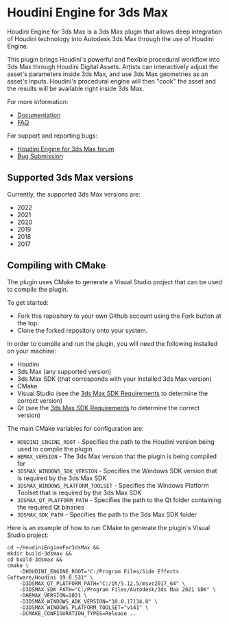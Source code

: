 # Houdini Engine for 3ds Max
Houdini Engine for 3ds Max is a 3ds Max plugin that allows deep integration of
Houdini technology into Autodesk 3ds Max through the use of Houdini Engine.

This plugin brings Houdini's powerful and flexible procedural workflow into 3ds
Max through Houdini Digital Assets. Artists can interactively adjust the asset's
parameters inside 3ds Max, and use 3ds Max geometries as an asset's inputs.
Houdini's procedural engine will then "cook" the asset and the results will be
available right inside 3ds Max.

For more information:
* [Documentation](https://www.sidefx.com/docs/3dsmax/)
* [FAQ](https://www.sidefx.com/faq/houdini-engine-faq/)

For support and reporting bugs:

* [Houdini Engine for 3ds Max forum](https://www.sidefx.com/forum/74/)
* [Bug Submission](https://www.sidefx.com/bugs/submit/)

## Supported 3ds Max versions
Currently, the supported 3ds Max versions are:

* 2022
* 2021
* 2020
* 2019
* 2018
* 2017

## Compiling with CMake

The plugin uses CMake to generate a Visual Studio project that can be used to compile the plugin.

To get started:

* Fork this repository to your own Github account using the Fork button at the top.
* Clone the forked repository onto your system.

In order to compile and run the plugin, you will need the following installed on your machine:

* Houdini
* 3ds Max (any supported version)
* 3ds Max SDK (that corresponds with your installed 3ds Max version)
* CMake
* Visual Studio (see the [3ds Max SDK Requirements](https://help.autodesk.com/view/MAXDEV/2022/ENU/?guid=Max_Developer_Help_about_the_3ds_max_sdk_sdk_requirements_html) to determine the correct version)
* Qt (see the [3ds Max SDK Requirements](https://help.autodesk.com/view/MAXDEV/2022/ENU/?guid=Max_Developer_Help_about_the_3ds_max_sdk_sdk_requirements_html) to determine the correct version)

The main CMake variables for configuration are:
* `HOUDINI_ENGINE_ROOT` - Specifies the path to the Houdini version being used to compile the plugin
* `HEMAX_VERSION` - The 3ds Max version that the plugin is being compiled for
* `3DSMAX_WINDOWS_SDK_VERSION` - Specifies the Windows SDK version that is required by the 3ds Max SDK
* `3DSMAX_WINDOWS_PLATFORM_TOOLSET` - Specifies the Windows Platform Toolset that is required by the 3ds Max SDK
* `3DSMAX_QT_PLATFORM_PATH` - Specifies the path to the Qt folder containing the required Qt binaries
* `3DSMAX_SDK_PATH` - Specifies the path to the 3ds Max SDK folder

Here is an example of how to run CMake to generate the plugin's Visual Studio project:

```
cd ~/HoudiniEngineFor3dsMax &&
mkdir build-3dsmax &&
cd build-3dsmax &&
cmake \
    -DHOUDINI_ENGINE_ROOT="C:/Program Files/Side Effects Software/Houdini 19.0.531" \
    -D3DSMAX_QT_PLATFORM_PATH="C:/Qt/5.12.5/msvc2017_64" \
    -D3DSMAX_SDK_PATH="C:/Program Files/Autodesk/3ds Max 2021 SDK" \
    -DHEMAX_VERSION=2021 \
    -D3DSMAX_WINDOWS_ADK_VERSION="10.0.17134.0" \
    -D3DSMAX_WINDOWS_PLATFORM_TOOLSET="v141" \
    -DCMAKE_CONFIGURATION_TYPES=Release ..
```

